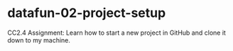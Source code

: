 # datafun-02-project-setup
CC2.4 Assignment: Learn how to start a new project in GitHub and clone it down to my machine.
